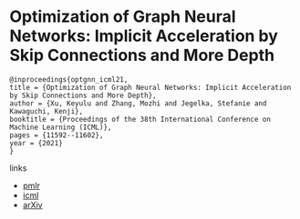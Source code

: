 # Optimization of Graph Neural Networks: Implicit Acceleration by Skip Connections and More Depth

```
@inproceedings{optgnn_icml21,
title = {Optimization of Graph Neural Networks: Implicit Acceleration by Skip Connections and More Depth},
author = {Xu, Keyulu and Zhang, Mozhi and Jegelka, Stefanie and Kawaguchi, Kenji},
booktitle = {Proceedings of the 38th International Conference on Machine Learning (ICML)},
pages = {11592--11602},
year = {2021}
}
```

links
- [pmlr](http://proceedings.mlr.press/v139/xu21k.html)
- [icml](https://icml.cc/Conferences/2021/ScheduleMultitrack?event=8620)
- [arXiv](https://arxiv.org/abs/2105.04550)
